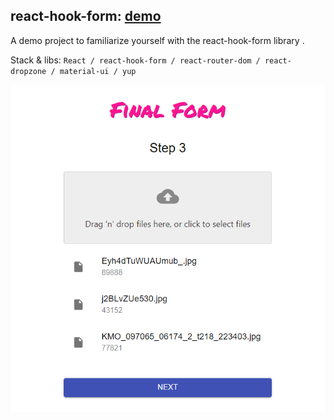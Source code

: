 ## react-hook-form: [demo](https://vansalivan.github.io/react-hook-form-final-form)

A demo project to familiarize yourself with the react-hook-form library .


Stack & libs: `React / react-hook-form / react-router-dom / react-dropzone / material-ui / yup`

![Screenshot](example.png)
